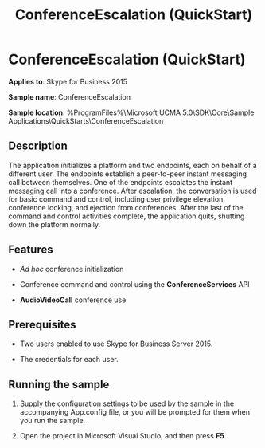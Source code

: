 ﻿---
title: ConferenceEscalation (QuickStart)
description: Discusses ConferenceEscalation features, prerequisites, and running the sample for Skype for Business 2015.
TOCTitle: ConferenceEscalation (QuickStart)
ms:assetid: f9865881-2532-4e22-83dc-e4db22a294ed
ms:mtpsurl: https://msdn.microsoft.com/library/Dn454824(v=office.16)
ms:contentKeyID: 65240091
ms.date: 07/27/2015
mtps_version: v=office.16
---

# ConferenceEscalation (QuickStart)

**Applies to**: Skype for Business 2015

**Sample name**: ConferenceEscalation

**Sample location**: %ProgramFiles%\\Microsoft UCMA 5.0\\SDK\\Core\\Sample Applications\\QuickStarts\\ConferenceEscalation

## Description

The application initializes a platform and two endpoints, each on behalf of a different user. The endpoints establish a peer-to-peer instant messaging call between themselves. One of the endpoints escalates the instant messaging call into a conference. After escalation, the conversation is used for basic command and control, including user privilege elevation, conference locking, and ejection from conferences. After the last of the command and control activities complete, the application quits, shutting down the platform normally.

## Features

  - *Ad hoc* conference initialization

  - Conference command and control using the **ConferenceServices** API

  - **AudioVideoCall** conference use

## Prerequisites

  - Two users enabled to use Skype for Business Server 2015.

  - The credentials for each user.

## Running the sample

1.  Supply the configuration settings to be used by the sample in the accompanying App.config file, or you will be prompted for them when you run the sample.

2.  Open the project in Microsoft Visual Studio, and then press **F5**.

